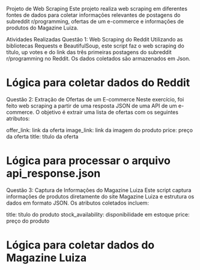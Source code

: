 Projeto de Web Scraping
Este projeto realiza web scraping em diferentes fontes de dados para coletar informações relevantes de postagens do subreddit r/programming, ofertas de um e-commerce e informações de produtos do Magazine Luiza.

Atividades Realizadas
Questão 1: Web Scraping do Reddit
Utilizando as bibliotecas Requests e BeautifulSoup, este script faz o web scraping do título, up votes e do link das três primeiras postagens do subreddit r/programming no Reddit. Os dados coletados são armazenados em Json.


# Lógica para coletar dados do Reddit
Questão 2: Extração de Ofertas de um E-commerce
Neste exercício, foi feito web scraping a partir de uma resposta JSON de uma API de um e-commerce. O objetivo é extrair uma lista de ofertas com os seguintes atributos:

offer_link: link da oferta
image_link: link da imagem do produto
price: preço da oferta
title: título da oferta


# Lógica para processar o arquivo api_response.json
Questão 3: Captura de Informações do Magazine Luiza
Este script captura informações de produtos diretamente do site Magazine Luiza e estrutura os dados em formato JSON. Os atributos coletados incluem:

title: título do produto
stock_availability: disponibilidade em estoque
price: preço do produto

# Lógica para coletar dados do Magazine Luiza
